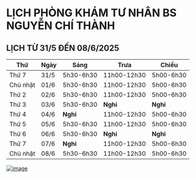 # LỊCH PHÒNG KHÁM TƯ NHÂN BS NGUYỄN CHÍ THÀNH

## LỊCH TỪ 31/5 ĐẾN 08/6/2025

|**Thứ** |**Ngày**|**Sáng** |**Trưa**   |**Chiều**|
|--      |--      |--       |--         |--       |  
|Thứ 7   |31/5    |5h30-6h30|11h00-12h30|5h00-6h30|    
|Chủ nhật|01/6    |5h30-6h30|11h00-12h30|5h00-6h30|      
|Thứ 2   |02/6    |5h30-6h30|11h00-12h30|5h00-6h30|       
|Thứ 3   |03/6    |5h30-6h30|**Nghỉ**   |**Nghỉ** |  
|Thứ 4   |04/6    |**Nghỉ** |11h00-12h30|5h00-6h30|    
|Thứ 5   |05/6    |5h30-6h30|11h00-12h30|5h00-6h30|       
|Thứ 6   |06/6    |5h30-6h30|**Nghỉ**   |**Nghỉ** |
|Thứ 7   |07/6    |**Nghỉ** |11h00-12h30|5h00-6h30|     
|Chủ nhật|08/6    |5h30-6h30|11h00-12h30|5h00-6h30|   

[![image](https://github.com/user-attachments/assets/2f609f2a-b7fc-4d55-9ec0-78d26efa6056)](https://sites.google.com/view/bsnguyenchithanh)

